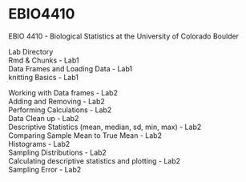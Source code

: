 # EBIO4410
EBIO 4410 - Biological Statistics at the University of Colorado Boulder

Lab Directory  
Rmd & Chunks - Lab1  
Data Frames and Loading Data - Lab1  
knitting Basics - Lab1  

Working with Data frames - Lab2  
Adding and Removing - Lab2  
Performing Calculations - Lab2  
Data Clean up - Lab2  
Descriptive Statistics (mean, median, sd, min, max) - Lab2  
Comparing Sample Mean to True Mean - Lab2  
Histograms - Lab2  
Sampling Distributions - Lab2  
Calculating descriptive statistics and plotting - Lab2  
Sampling Error - Lab2  


